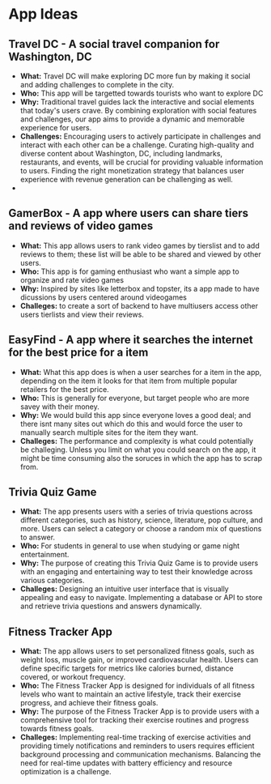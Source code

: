 # App Ideas

## Travel DC - A social travel companion for Washington, DC
- **What:** Travel DC will make exploring DC more fun by making it social and adding challenges to complete in the city.
- **Who:** This app will be targetted towards tourists who want to explore DC
- **Why:** Traditional travel guides lack the interactive and social elements that today's users crave. By combining exploration with social features and challenges, our app aims to provide a dynamic and memorable experience for users.
- **Challenges:** Encouraging users to actively participate in challenges and interact with each other can be a challenge. Curating high-quality and diverse content about Washington, DC, including landmarks, restaurants, and events, will be crucial for providing valuable information to users. Finding the right monetization strategy that balances user experience with revenue generation can be challenging as well.
-


## GamerBox - A app where users can share tiers and reviews of video games
- **What:** This app allows users to rank video games by tierslist and to add reviews to them; these list will be able to be shared and viewed by other users.
- **Who:** This app is for gaming enthusiast who want a simple app to organize and rate video games
- **Why:** Inspired by sites like letterbox and topster, its a app made to have dicussions by users centered around videogames
- **Challeges:** to create a sort of backend to have multiusers access other users tierlists and view their reviews.
## EasyFind - A app where it searches the internet for the best price for a item
- **What:** What this app does is when a user searches for a item in the app, depending on the item it looks for that item from multiple popular retailers for the best price.
- **Who:** This is generally for everyone, but target people who are more savey with their money.
- **Why:** We would build this app since everyone loves a good deal; and there isnt many sites out which do this and would force the user to manually search multiple sites for the item they want.
- **Challeges:** The performance and complexity is what could potentially be challeging. Unless you limit on what you could search on the app, it might be time consuming also the soruces in which the app has to scrap from.



## Trivia Quiz Game
- **What:** The app presents users with a series of trivia questions across different categories, such as history, science, literature, pop culture, and more. Users can select a category or choose a random mix of questions to answer.
- **Who:** For students in general to use when studying or game night entertainment. 
- **Why:** The purpose of creating this Trivia Quiz Game is to provide users with an engaging and entertaining way to test their knowledge across various categories. 
- **Challeges:** Designing an intuitive user interface that is visually appealing and easy to navigate. Implementing a database or API to store and retrieve trivia questions and answers dynamically.


## Fitness Tracker App
- **What:** The app allows users to set personalized fitness goals, such as weight loss, muscle gain, or improved cardiovascular health. Users can define specific targets for metrics like calories burned, distance covered, or workout frequency.
- **Who:** The Fitness Tracker App is designed for individuals of all fitness levels who want to maintain an active lifestyle, track their exercise progress, and achieve their fitness goals. 
- **Why:** The purpose of the Fitness Tracker App is to provide users with a comprehensive tool for tracking their exercise routines and progress towards fitness goals. 
- **Challeges:** Implementing real-time tracking of exercise activities and providing timely notifications and reminders to users requires efficient background processing and communication mechanisms. Balancing the need for real-time updates with battery efficiency and resource optimization is a challenge.


